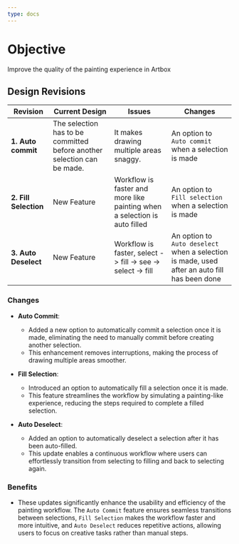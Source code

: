 ```yaml
---
type: docs
---
```


# Objective

Improve the quality of the painting experience in Artbox

## Design Revisions

| **Revision**  | **Current Design**  | **Issues**  | **Changes** |
|--------------------------------------------|---------------------------------------------------------------------------------------------|----------------------------------------------------------------------------------------------|-----------------------------------------------------------|
| **1. Auto commit** | The selection has to be committed before another selection can be made. | It makes drawing multiple areas snaggy. | An option to `Auto commit` when a selection is made |
| **2. Fill Selection**   | New Feature | Workflow is faster and more like painting when a selection is auto filled | An option to `Fill selection` when a selection is made |
| **3. Auto Deselect**   | New Feature  | Workflow is faster, select -> fill -> see -> select -> fill | An option to `Auto deselect` when a selection is made, used after an auto fill has been done |

### Changes

- **Auto Commit**:
   - Added a new option to automatically commit a selection once it is made, eliminating the need to manually commit before creating another selection.
   - This enhancement removes interruptions, making the process of drawing multiple areas smoother.

- **Fill Selection**:
   - Introduced an option to automatically fill a selection once it is made.
   - This feature streamlines the workflow by simulating a painting-like experience, reducing the steps required to complete a filled selection.

- **Auto Deselect**:
   - Added an option to automatically deselect a selection after it has been auto-filled.
   - This update enables a continuous workflow where users can effortlessly transition from selecting to filling and back to selecting again.

### **Benefits**

- These updates significantly enhance the usability and efficiency of the painting workflow. The `Auto Commit` feature ensures seamless transitions between selections, `Fill Selection` makes the workflow faster and more intuitive, and `Auto Deselect` reduces repetitive actions, allowing users to focus on creative tasks rather than manual steps.
